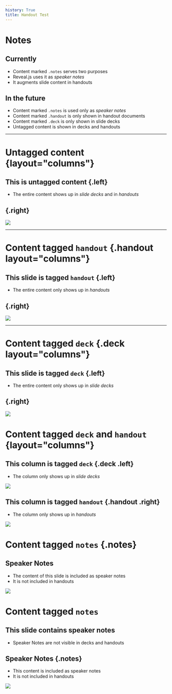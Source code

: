 ```yaml
---
history: True
title: Handout Test
---
```


# Notes

## Currently

-   Content marked `.notes` serves two purposes
-   Reveal.js uses it as *speaker notes*
-   It augments slide content in handouts

## In the future

-   Content marked `.notes` is used only as *speaker notes*
-   Content marked `.handout` is only shown in handout documents
-   Content marked `.deck` is only shown in slide decks
-   Untagged content is shown in decks and handouts

------

# Untagged content {layout="columns"}

## This is untagged content {.left}

-   The entire content shows up in *slide decks* and in *handouts*

##  {.right}

![](include/06-metal.png)

------

# Content tagged `handout` {.handout layout="columns"}

## This slide is tagged `handout` {.left}

-   The entire content only shows up in *handouts*

##  {.right}

![](include/06-metal.png)

------

# Content tagged `deck` {.deck layout="columns"}

## This slide is tagged `deck` {.left}

-   The entire content only shows up in *slide decks*

##  {.right}

![](include/06-metal.png)

# Content tagged `deck` and `handout` {layout="columns"}

## This column is tagged `deck` {.deck .left}

-   The column only shows up in *slide decks*

![](include/06-metal.png)

## This column is tagged `handout` {.handout .right}

-   The column only shows up in *handouts*

![](include/06-metal.png)

# Content tagged `notes` {.notes}

## Speaker Notes

-   The content of this slide is included as speaker notes
-   It is not included in handouts

![](include/06-metal.png)

# Content tagged `notes`

## This slide contains speaker notes

-   Speaker Notes are not visible in decks and handouts

## Speaker Notes {.notes}

-   This content is included as speaker notes
-   It is not included in handouts

![](include/06-metal.png)
